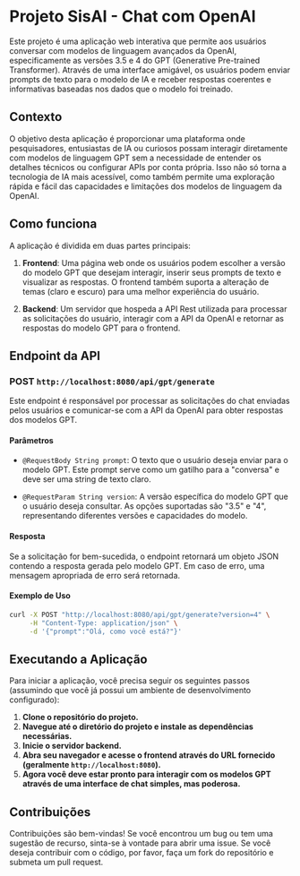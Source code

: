 # Projeto SisAI - Chat com OpenAI

Este projeto é uma aplicação web interativa que permite aos usuários conversar com modelos de linguagem avançados da OpenAI, especificamente as versões 3.5 e 4 do GPT (Generative Pre-trained Transformer). Através de uma interface amigável, os usuários podem enviar prompts de texto para o modelo de IA e receber respostas coerentes e informativas baseadas nos dados que o modelo foi treinado.

## Contexto

O objetivo desta aplicação é proporcionar uma plataforma onde pesquisadores, entusiastas de IA ou curiosos possam interagir diretamente com modelos de linguagem GPT sem a necessidade de entender os detalhes técnicos ou configurar APIs por conta própria. Isso não só torna a tecnologia de IA mais acessível, como também permite uma exploração rápida e fácil das capacidades e limitações dos modelos de linguagem da OpenAI.

## Como funciona

A aplicação é dividida em duas partes principais:

1. **Frontend**: Uma página web onde os usuários podem escolher a versão do modelo GPT que desejam interagir, inserir seus prompts de texto e visualizar as respostas. O frontend também suporta a alteração de temas (claro e escuro) para uma melhor experiência do usuário.

2. **Backend**: Um servidor que hospeda a API Rest utilizada para processar as solicitações do usuário, interagir com a API da OpenAI e retornar as respostas do modelo GPT para o frontend.

## Endpoint da API

### POST `http://localhost:8080/api/gpt/generate`

Este endpoint é responsável por processar as solicitações do chat enviadas pelos usuários e comunicar-se com a API da OpenAI para obter respostas dos modelos GPT.

#### Parâmetros

- `@RequestBody String prompt`: O texto que o usuário deseja enviar para o modelo GPT. Este prompt serve como um gatilho para a "conversa" e deve ser uma string de texto claro.

- `@RequestParam String version`: A versão específica do modelo GPT que o usuário deseja consultar. As opções suportadas são "3.5" e "4", representando diferentes versões e capacidades do modelo.

#### Resposta

Se a solicitação for bem-sucedida, o endpoint retornará um objeto JSON contendo a resposta gerada pelo modelo GPT. Em caso de erro, uma mensagem apropriada de erro será retornada.

#### Exemplo de Uso

```bash
curl -X POST "http://localhost:8080/api/gpt/generate?version=4" \
     -H "Content-Type: application/json" \
     -d '{"prompt":"Olá, como você está?"}' 
```

## Executando a Aplicação

Para iniciar a aplicação, você precisa seguir os seguintes passos (assumindo que você já possui um ambiente de desenvolvimento configurado):

1. **Clone o repositório do projeto.**
2. **Navegue até o diretório do projeto e instale as dependências necessárias.**
3. **Inicie o servidor backend.**
4. **Abra seu navegador e acesse o frontend através do URL fornecido (geralmente `http://localhost:8080`).**
5. **Agora você deve estar pronto para interagir com os modelos GPT através de uma interface de chat simples, mas poderosa.**

## Contribuições

Contribuições são bem-vindas! Se você encontrou um bug ou tem uma sugestão de recurso, sinta-se à vontade para abrir uma issue. Se você deseja contribuir com o código, por favor, faça um fork do repositório e submeta um pull request.


